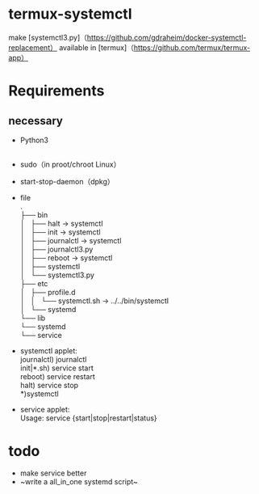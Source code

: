 # termux-systemctl
make [systemctl3.py]（https://github.com/gdraheim/docker-systemctl-replacement） available in [termux]（https://github.com/termux/termux-app） 

# Requirements
## necessary
* Python3
## 
* sudo（in proot/chroot Linux）
* start-stop-daemon（dpkg）

* file  
.  
├── bin  
│   ├── halt -> systemctl  
│   ├── init -> systemctl  
│   ├── journalctl -> systemctl  
│   ├── journalctl3.py  
│   ├── reboot -> systemctl  
│   ├── systemctl  
│   └── systemctl3.py  
├── etc  
│   ├── profile.d  
│   │   └── systemctl.sh -> ../../bin/systemctl  
│   └── systemd  
└── lib  
    └── systemd  
        └── service  

* systemctl applet:  
journalctl) journalctl  
init|*.sh) service start  
reboot) service restart  
halt) service stop  
*)systemctl  

* service applet:  
Usage: service {start|stop|restart|status}  

# todo
* make service better
* ~write a all_in_one systemd script~
